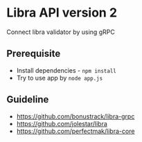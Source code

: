 # Libra API version 2

Connect libra validator by using gRPC

## Prerequisite
- Install dependencies - `npm install`
- Try to use app by `node app.js`

## Guideline
- https://github.com/bonustrack/libra-grpc
- https://github.com/jolestar/libra
- https://github.com/perfectmak/libra-core
